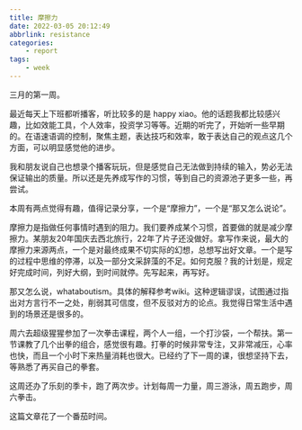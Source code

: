 ```yaml
---
title: 摩擦力
date: 2022-03-05 20:12:49
abbrlink: resistance
categories:
    - report 
tags:
    - week
---
```


三月的第一周。

最近每天上下班都听播客，听比较多的是 happy xiao。他的话题我都比较感兴趣，比如效能工具，个人效率，投资学习等等。近期的听完了，开始听一些早期的。在语速语调的控制，聚焦主题，表达技巧和效率，敢于表达自己的观点这几个方面，可以明显感觉他的进步。

我和朋友说自己也想录个播客玩玩，但是感觉自己无法做到持续的输入，势必无法保证输出的质量。所以还是先养成写作的习惯，等到自己的资源池子更多一些，再尝试。

本周有两点觉得有趣，值得记录分享，一个是“摩擦力”，一个是“那又怎么说论”。

摩擦力是指做任何事情时遇到的阻力。我们要养成某个习惯，首要做的就是减少摩擦力。某朋友20年国庆去西北旅行，22年了片子还没做好。拿写作来说，最大的摩擦力来源两点，一个是对最终成果不切实际的幻想，总想写出好文章。一个是写的过程中思维的停滞，以及一部分文采辞藻的不足。如何克服？我的计划是，规定好完成时间，列好大纲，到时间就停。先写起来，再写好。

那又怎么说，whataboutism。具体的解释参考wiki。这种逻辑谬误，试图通过指出对方言行不一之处，削弱其可信度，但不反驳对方的论点。我觉得日常生活中遇到的场景还是很多的。

周六去超级猩猩参加了一次拳击课程，两个人一组，一个打沙袋，一个帮扶。第一节课教了几个出拳的组合，感觉很有趣。打拳的时候非常专注，又非常减压，心率也快，而且一个小时下来热量消耗也很大。已经约了下一周的课，很想坚持下去，等熟悉了再买自己的拳套。

这周还办了乐刻的季卡，跑了两次步。计划每周一力量，周三游泳，周五跑步，周六拳击。

这篇文章花了一个番茄时间。


